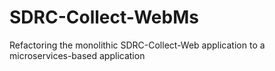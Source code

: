 # SDRC-Collect-WebMs
Refactoring the monolithic SDRC-Collect-Web application to a microservices-based application
